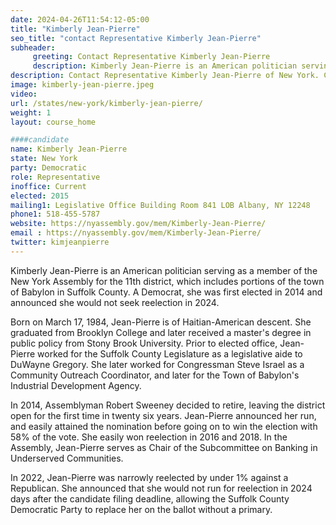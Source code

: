 ```yaml
---
date: 2024-04-26T11:54:12-05:00
title: "Kimberly Jean-Pierre"
seo_title: "contact Representative Kimberly Jean-Pierre"
subheader:
     greeting: Contact Representative Kimberly Jean-Pierre
     description: Kimberly Jean-Pierre is an American politician serving as a member of the New York Assembly for the 11th district, which includes portions of the town of Babylon in Suffolk County. A Democrat, she was first elected in 2014 and announced she would not seek reelection in 2024.
description: Contact Representative Kimberly Jean-Pierre of New York. Contact information for Kimberly Jean-Pierre includes email address, phone number, and mailing address.
image: kimberly-jean-pierre.jpeg
video:
url: /states/new-york/kimberly-jean-pierre/
weight: 1
layout: course_home

####candidate
name: Kimberly Jean-Pierre
state: New York
party: Democratic
role: Representative
inoffice: Current
elected: 2015
mailing1: Legislative Office Building Room 841 LOB Albany, NY 12248
phone1: 518-455-5787
website: https://nyassembly.gov/mem/Kimberly-Jean-Pierre/
email : https://nyassembly.gov/mem/Kimberly-Jean-Pierre/
twitter: kimjeanpierre
---
```

Kimberly Jean-Pierre is an American politician serving as a member of the New York Assembly for the 11th district, which includes portions of the town of Babylon in Suffolk County. A Democrat, she was first elected in 2014 and announced she would not seek reelection in 2024.

Born on March 17, 1984, Jean-Pierre is of Haitian-American descent. She graduated from Brooklyn College and later received a master's degree in public policy from Stony Brook University. Prior to elected office, Jean-Pierre worked for the Suffolk County Legislature as a legislative aide to DuWayne Gregory. She later worked for Congressman Steve Israel as a Community Outreach Coordinator, and later for the Town of Babylon's Industrial Development Agency.

In 2014, Assemblyman Robert Sweeney decided to retire, leaving the district open for the first time in twenty six years. Jean-Pierre announced her run, and easily attained the nomination before going on to win the election with 58% of the vote. She easily won reelection in 2016 and 2018. In the Assembly, Jean-Pierre serves as Chair of the Subcommittee on Banking in Underserved Communities.

In 2022, Jean-Pierre was narrowly reelected by under 1% against a Republican. She announced that she would not run for reelection in 2024 days after the candidate filing deadline, allowing the Suffolk County Democratic Party to replace her on the ballot without a primary.
